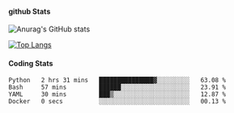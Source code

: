 #### github Stats
![Anurag's GitHub stats](https://github-readme-stats.vercel.app/api?username=reduhq&theme=react&show_icons=true&hide=contribs,prs)

[![Top Langs](https://github-readme-stats.vercel.app/api/top-langs/?username=reduhq&layout=compact&theme=react)](https://github.com/anuraghazra/github-readme-stats)

#### Coding Stats
<!--START_SECTION:waka-->

```text
Python   2 hrs 31 mins   ███████████████▓░░░░░░░░░   63.08 %
Bash     57 mins         ██████░░░░░░░░░░░░░░░░░░░   23.91 %
YAML     30 mins         ███▒░░░░░░░░░░░░░░░░░░░░░   12.87 %
Docker   0 secs          ░░░░░░░░░░░░░░░░░░░░░░░░░   00.13 %
```

<!--END_SECTION:waka-->